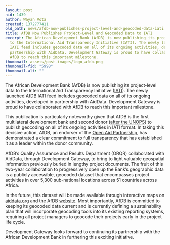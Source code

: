 ```yaml
---
layout: post
nid: 1439
author: Wayan Vota
created: 1372777411
old_path: news/afdb-now-publishes-project-level-and-geocoded-data-iati
title: AfDB Now Publishes Project-Level and Geocoded Data to IATI
excerpt: The African Development Bank (AfDB) is now publishing its project-level data
  to the International Aid Transparency Initiative (IATI). The newly launched AfDB
  IATI feed includes geocoded data on all of its ongoing activities, developed in
  partnership with AidData. Development Gateway is proud to have collaborated with
  AfDB to reach this important milestone.
thumbnail: assets/post-images/logo_afdb.png
thumbnail-fid: "5998"
thumbnail-alt: ""
---
```


The African Development Bank (AfDB) is now publishing its project-level data to the International Aid Transparency Initiative ([IATI](http://iatiregistry.org/)). The newly launched AfDB IATI feed includes geocoded data on all of its ongoing activities, developed in partnership with AidData. Development Gateway is proud to have collaborated with AfDB to reach this important milestone.

This publication is particularly noteworthy given that AfDB is the first multilateral development bank and second donor ([after the UNOPS](http://www.unops.org/english/whatwedo/news/Pages/UNOPS-geocoded-project-information-IATI.aspx)) to publish geocoding on all of its ongoing activities in IATI format. In taking this decisive action, AfDB, an endorser of the [Open Aid Partnership](http://openaidmap.org/), has demonstrated a clear commitment to full transparency that has established it as a leader within the donor community.

AfDB’s Quality Assurance and Results Department (ORQR) collaborated with AidData, through Development Gateway, to bring to light valuable geospatial information previously buried in lengthy project documents. The fruit of this two-year collaboration to progressively open up the Bank’s geographic data is a publicly accessible, geocoded dataset that encompasses project activities in over 5,300 sub-national locations across 51 countries across Africa.

In the future, this dataset will be made available through interactive maps on [aiddata.org](http://aiddata.org/) and the AfDB [website](http://www.afdb.org/en/). Most importantly, AfDB is committed to keeping its geocoded data current and is currently defining a sustainability plan that will incorporate geocoding tools into its existing reporting systems, requiring all project managers to geocode their projects early in the project life cycle.

Development Gateway looks forward to continuing its partnership with the African Development Bank in furthering this exciting initiative.

